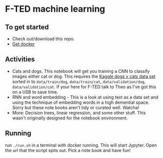 # F-TED machine learning

## To get started
* Check out/download this repo.
* [Get docker](https://www.docker.com/products/overview)


## Activities
* Cats and dogs. This notebook will get you training a CNN to classify images either cat or dog. This requires the [Kaggle dogs v cats data set](https://www.kaggle.com/c/dogs-vs-cats) sorted in to `data/train/dog`, `data/train/cat`, `data/validation/dog`, `data/validation/cat`. If your here for F-TED talk to Theo as I've got this on a USB to save time.
* RNN and word embedding - This is a look at using text as a data set and using the technique of embedding words in a high demential space. Sorry but these note books aren't tidy or curated well. Watcha!
* More: Decision trees, linear regression, and some other stuff. This wasn't originally designed for the notebook environment.



## Running
run `./run.sh` in a terminal with docker running. This will start Jypyter. Open the url that the script spits out.
Pick a note book and have fun!
